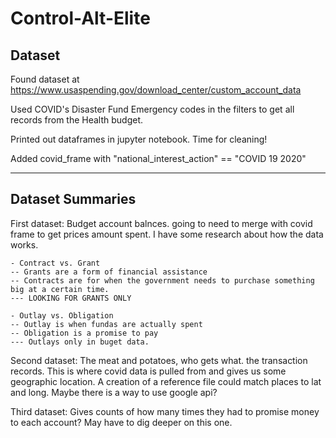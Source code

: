 # Control-Alt-Elite

## Dataset

Found dataset at https://www.usaspending.gov/download_center/custom_account_data

Used COVID's Disaster Fund Emergency codes in the filters to get all records from the Health budget. 

Printed out dataframes in jupyter notebook. Time for cleaning!

Added covid_frame with "national_interest_action" == "COVID 19 2020"

---------------------------------------------------------------------------------------------

## Dataset Summaries

First dataset: Budget account balnces. going to need to merge with covid frame to get prices amount spent. I have some research about how the data works.

    - Contract vs. Grant 
    -- Grants are a form of financial assistance
    -- Contracts are for when the government needs to purchase something big at a certain time.  
    --- LOOKING FOR GRANTS ONLY 

    - Outlay vs. Obligation
    -- Outlay is when fundas are actually spent
    -- Obligation is a promise to pay 
    --- Outlays only in buget data. 

Second dataset: The meat and potatoes, who gets what. the transaction records. This is where covid data is pulled from and gives us some geographic location. A creation of a reference file could match places to lat and long. Maybe there is a way to use google api? 

Third dataset: Gives counts of how many times they had to promise money to each account? May have to dig deeper on this one. 